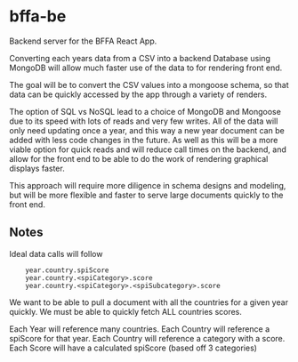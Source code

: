 # bffa-be
Backend server for the BFFA React App.

Converting each years data from a CSV into a backend Database using MongoDB will allow much faster use of the data to for rendering front end.

The goal will be to convert the CSV values into a mongoose schema, so that data can be quickly accessed by the app through a variety of renders. 

The option of SQL vs NoSQL lead to a choice of MongoDB and Mongoose due to its speed with lots of reads and very few writes. All of the data will only need updating once a year, and this way a new year document can be added with less code changes in the future. As well as this will be a more viable option for quick reads and will reduce call times on the backend, and allow for the front end to be able to do the work of rendering graphical displays faster. 

This approach will require more diligence in schema designs and modeling, but will be more flexible and faster to serve large documents quickly to the front end. 


## Notes 
Ideal data calls will follow 

``` year.country.<data>
    year.country.spiScore
    year.country.<spiCategory>.score
    year.country.<spiCategory>.<spiSubcategory>.score
```
We want to be able to pull a document with all the countries for a given year quickly. 
We must be able to quickly fetch ALL countries scores.

Each Year will reference many countries.
Each Country will reference a spiScore for that year.
Each Country will reference a category with a score.
Each Score will have a calculated spiScore (based off 3 categories)

